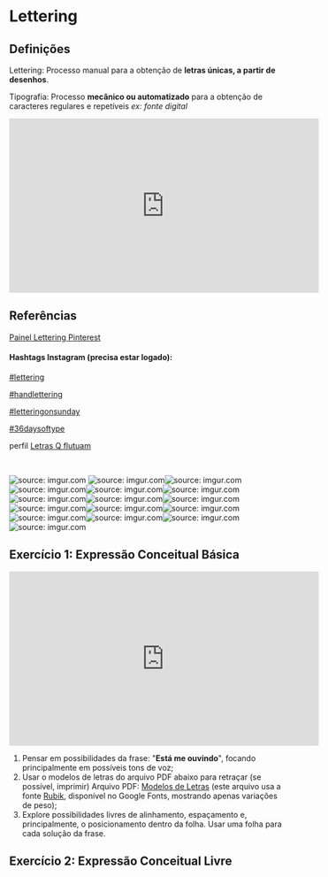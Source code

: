 # Lettering

## Definições


Lettering: Processo manual para a obtenção de **letras únicas, a partir de desenhos**.

Tipografia: Processo **mecânico ou automatizado** para a obtenção de caracteres regulares e repetíveis
*ex: fonte digital*


<iframe width="560" height="315" src="https://www.youtube.com/embed/eFmi2BK0wFw" title="YouTube video player" frameborder="0" allow="accelerometer; autoplay; clipboard-write; encrypted-media; gyroscope; picture-in-picture" allowfullscreen></iframe>

## Referências

[Painel Lettering Pinterest](https://pin.it/45d0Yxy ':ignore')

#### Hashtags Instagram (precisa estar logado):

[#lettering](https://www.instagram.com/explore/tags/lettering/ ':ignore')

[#handlettering](https://www.instagram.com/explore/tags/handlettering/ ':ignore')

[#letteringonsunday](https://www.instagram.com/explore/tags/letteringonsunday/ ':ignore')

[#36daysoftype](https://www.instagram.com/explore/tags/36daysoftype/ ':ignore')

perfil [Letras Q flutuam](https://www.instagram.com/letrasqflutuam/ ':ignore')

<br>


<img src="https://i.imgur.com/guRTA5kl.jpg" title="source: imgur.com" /> <img src="https://i.imgur.com/qqLgnUEl.jpg" title="source: imgur.com" /><img src="https://i.imgur.com/8wArhGCl.jpg" title="source: imgur.com" /><img src="https://i.imgur.com/CXCORXol.jpg" title="source: imgur.com" /><img src="https://i.imgur.com/ip473HNl.jpg" title="source: imgur.com" /><img src="https://i.imgur.com/GhYpaSjl.jpg" title="source: imgur.com" /><img src="https://i.imgur.com/JsDOji4l.jpg" title="source: imgur.com" /><img src="https://i.imgur.com/KIZ2qypl.jpg" title="source: imgur.com" /><img src="https://i.imgur.com/dd9GZX3l.jpg" title="source: imgur.com" /><img src="https://i.imgur.com/ZajlDoMl.png" title="source: imgur.com" /><img src="https://i.imgur.com/CrXaL9Dl.jpg" title="source: imgur.com" /><img src="https://i.imgur.com/iwpfqCql.jpg" title="source: imgur.com" /><img src="https://i.imgur.com/vxAGvWOl.jpg?1" title="source: imgur.com" /><img src="https://i.imgur.com/78Xn8hdl.jpg" title="source: imgur.com" /><img src="https://i.imgur.com/rXt54r0l.jpg" title="source: imgur.com" /><img src="https://i.imgur.com/ndj5U1Vl.jpg" title="source: imgur.com" />



## Exercício 1: Expressão Conceitual Básica

<iframe width="560" height="315" src="https://www.youtube.com/embed/N0AEjf0g9Rw" title="YouTube video player" frameborder="0" allow="accelerometer; autoplay; clipboard-write; encrypted-media; gyroscope; picture-in-picture" allowfullscreen></iframe>

1. Pensar em possibilidades da frase: "**Está me ouvindo**", focando principalmente em possíveis tons de voz;
2. Usar o modelos de letras do arquivo PDF abaixo para retraçar (se possível, imprimir)
Arquivo PDF: [Modelos de Letras](arquivos/REF-Rubik.pdf ':ignore')  (este arquivo usa a fonte [Rubik](https://fonts.google.com/specimen/Rubik), disponível no Google Fonts, mostrando apenas variações de peso);
3. Explore possibilidades livres de alinhamento, espaçamento e, principalmente, o posicionamento dentro da folha. Usar uma folha para cada solução da frase.


## Exercício 2: Expressão Conceitual Livre